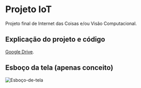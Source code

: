 # Projeto IoT
 Projeto final de Internet das Coisas e/ou Visão Computacional.

## Explicação do projeto e código
[Google Drive](https://drive.google.com/file/d/1ZsPRdFAD6hxc09mFp0dWI1GGJ6D7bx8T/view).

## Esboço da tela (apenas conceito)
![Esboço-de-tela](https://user-images.githubusercontent.com/71523376/158446661-30ce4984-a107-4619-be5d-09a7c227d525.png)
